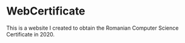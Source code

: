 # WebCertificate
This is a website I created to obtain the Romanian Computer Science Certificate in 2020.
